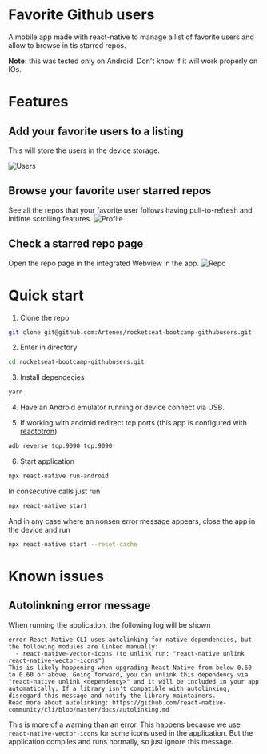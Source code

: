 # Favorite Github users

A mobile app made with react-native to manage a list of favorite users and allow to browse in tis starred repos.

**Note:** this was tested only on Android. Don't know if it will work properly on IOs.

# Features

## Add your favorite users to a listing
This will store the users in the device storage.

![Users](images/users.jpg)

## Browse your favorite user starred repos
See all the repos that your favorite user follows having pull-to-refresh and inifinte scrolling features.
![Profile](images/profile.jpg)

## Check a starred repo page
Open the repo page in the integrated Webview in the app.
![Repo](images/repo.jpg)

# Quick start

1. Clone the repo
````sh
git clone git@github.com:Artenes/rocketseat-bootcamp-githubusers.git
````

2. Enter in directory
````sh
cd rocketseat-bootcamp-githubusers.git
````

3. Install dependecies
````sh
yarn
````

4. Have an Android emulator running or device connect via USB.

5. If working with android redirect tcp ports (this app is configured with [reactotron](https://github.com/infinitered/reactotron))
````sh
adb reverse tcp:9090 tcp:9090
````

6. Start application
````sh
npx react-native run-android
````

In consecutive calls just run
````sh
npx react-native start
````

And in any case where an nonsen error message appears, close the app in the device and run
````sh
npx react-native start --reset-cache
````
# Known issues

## Autolinkning error message

When running the application, the following log will be shown

```
error React Native CLI uses autolinking for native dependencies, but the following modules are linked manually:
  - react-native-vector-icons (to unlink run: "react-native unlink react-native-vector-icons")
This is likely happening when upgrading React Native from below 0.60 to 0.60 or above. Going forward, you can unlink this dependency via "react-native unlink <dependency>" and it will be included in your app automatically. If a library isn't compatible with autolinking, disregard this message and notify the library maintainers.
Read more about autolinking: https://github.com/react-native-community/cli/blob/master/docs/autolinking.md
```

This is more of a warning than an error. This happens because we use `react-native-vector-icons` for some icons used in the application. But the application compiles and runs normally, so just ignore this message.
